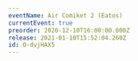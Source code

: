 ```yaml
---
eventName: Air Comiket 2 (Eatos)
currentEvent: true
preorder: 2020-12-10T16:00:00.000Z
release: 2021-01-10T15:52:04.260Z
id: O-dvjHAX5
---
```

